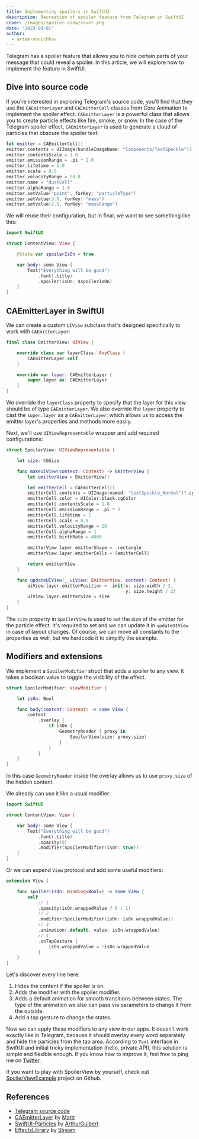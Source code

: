 ```yaml
---
title: Implementing spoilers in SwiftUI
description: Recreation of spoiler feature from Telegram in SwiftUI
cover: /images/spoiler-view/cover.png
date: '2023-03-01'
author:
  - artem-novichkov
---
```


Telegram has a spoiler feature that allows you to hide certain parts of your message that could reveal a spoiler. In this article, we will explore how to implement the feature in SwiftUI.

## Dive into source code

If you're interested in exploring Telegram's source code, you'll find that they use the `CAEmitterLayer` and `CAEmitterCell` classes from Core Animation to implement the spoiler effect. `CAEmitterLayer` is a powerful class that allows you to create particle effects like fire, smoke, or snow. In the case of the Telegram spoiler effect, `CAEmitterLayer` is used to generate a cloud of particles that obscure the spoiler text:

```swift
let emitter = CAEmitterCell()
emitter.contents = UIImage(bundleImageName: "Components/TextSpeckle")?.cgImage
emitter.contentsScale = 1.8
emitter.emissionRange = .pi * 2.0
emitter.lifetime = 1.0
emitter.scale = 0.5
emitter.velocityRange = 20.0
emitter.name = "dustCell"
emitter.alphaRange = 1.0
emitter.setValue("point", forKey: "particleType")
emitter.setValue(3.0, forKey: "mass")
emitter.setValue(2.0, forKey: "massRange")
```

We will reuse their configuration, but in final, we want to see something like this:

```swift
import SwiftUI

struct ContentView: View {

    @State var spoilerIsOn = true

    var body: some View {
        Text("Everything will be good")
            .font(.title)
            .spoiler(isOn: $spoilerIsOn)
    }
}
```

## CAEmitterLayer in SwiftUI

We can create a custom `UIView` subclass that's designed specifically to work with `CAEmitterLayer`:

```swift
final class EmitterView: UIView {

    override class var layerClass: AnyClass {
        CAEmitterLayer.self
    }

    override var layer: CAEmitterLayer {
        super.layer as! CAEmitterLayer
    }
}
```

We override the `layerClass` property to specify that the layer for this view should be of type `CAEmitterLayer`. We also override the `layer` property to cast the `super.layer` as a `CAEmitterLayer`, which allows us to access the emitter layer's properties and methods more easily.

Next, we'll use `UIViewRepresentable` wrapper and add required configurations:

```swift
struct SpoilerView: UIViewRepresentable {

    let size: CGSize

    func makeUIView(context: Context) -> EmitterView {
        let emitterView = EmitterView()

        let emitterCell = CAEmitterCell()
        emitterCell.contents = UIImage(named: "textSpeckle_Normal")?.cgImage
        emitterCell.color = UIColor.black.cgColor
        emitterCell.contentsScale = 1.8
        emitterCell.emissionRange = .pi * 2
        emitterCell.lifetime = 1
        emitterCell.scale = 0.5
        emitterCell.velocityRange = 20
        emitterCell.alphaRange = 1
        emitterCell.birthRate = 4000

        emitterView.layer.emitterShape = .rectangle
        emitterView.layer.emitterCells = [emitterCell]

        return emitterView
    }

    func updateUIView(_ uiView: EmitterView, context: Context) {
        uiView.layer.emitterPosition = .init(x: size.width / 2,
                                             y: size.height / 2)
        uiView.layer.emitterSize = size
    }
}
```

The `size` property in `SpoilerView` is used to set the size of the emitter for the particle effect. It's required to set and we can update it in `updateUIView` in case of layout changes.
Of course, we can move all constants to the properties as well, but we hardcode it to simplify the example.

## Modifiers and extensions

We implement a `SpoilerModifier` struct that adds a spoiler to any view. It takes a boolean value to toggle the visibility of the effect.

```swift
struct SpoilerModifier: ViewModifier {

    let isOn: Bool

    func body(content: Content) -> some View {
        content
            .overlay {
                if isOn {
                    GeometryReader { proxy in
                        SpoilerView(size: proxy.size)
                    }
                }
            }
    }
}
```

In this case `GeometryReader` inside the overlay allows us to use `proxy.size` of the hidden content.

We already can use it like a usual modifier:

```swift
import SwiftUI

struct ContentView: View {

    var body: some View {
        Text("Everything will be good")
            .font(.title)
            .opacity(0)
            .modifier(SpoilerModifier(isOn: true))
    }
}
```

Or we can expend `View` protocol and add some useful modifiers:


```swift
extension View {

    func spoiler(isOn: Binding<Bool>) -> some View {
        self
            // 1
            .opacity(isOn.wrappedValue ? 0 : 1)
            // 2
            .modifier(SpoilerModifier(isOn: isOn.wrappedValue))
            // 3
            .animation(.default, value: isOn.wrappedValue)
            // 4
            .onTapGesture {
                isOn.wrappedValue = !isOn.wrappedValue
            }
    }
}
```

Let's discover every line here:

1. Hides the content if the spoiler is on.
2. Adds the modifier with the spoiler modifier.
3. Adds a default animation for smooth transitions between states. The type of the animation we also can pass via parameters to change it from the outside.
4. Add a tap gesture to change the states.

Now we can apply these modifiers to any view in our apps. It doesn't work exactly like in Telegram, because it should overlay every word separately and hide the particles from the tap area. According to `Text` interface in SwiftUI and initial tricky implementation (hello, private API), this solution is simple and flexible enough. If you know how to improve it, feel free to ping me on [Twitter](https://twitter.com/iosartem).

If you want to play with SpoilerView by yourself, check out [SpoilerViewExample](https://github.com/artemnovichkov/SpoilerViewExample) project on Github.

## References

- [Telegram source code](https://github.com/TelegramMessenger/Telegram-iOS)
- [CAEmitter​Layer](https://nshipster.com/caemitterlayer) by [Mattt](https://twitter.com/mattt)
- [SwiftUI-Particles](https://github.com/ArthurGuibert/SwiftUI-Particles) by [ArthurGuibert](https://github.com/ArthurGuibert)
- [EffectsLibrary](https://github.com/GetStream/effects-library) by [Stream](https://twitter.com/getstream_io)